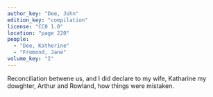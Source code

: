 ```yaml
---
author_key: "Dee, John"
edition_key: "compilation"
license: "CC0 1.0"
location: "page 220"
people:
  - "Dee, Katherine"
  - "Fromond, Jane"
volume_key: "I"
---
```

Reconciliation betwene us, and I did declare to my wife, Katharine my dowghter,
Arthur and Rowland, how things were mistaken.
